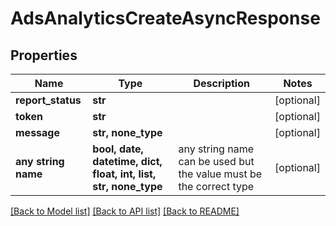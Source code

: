 # AdsAnalyticsCreateAsyncResponse


## Properties
Name | Type | Description | Notes
------------ | ------------- | ------------- | -------------
**report_status** | **str** |  | [optional] 
**token** | **str** |  | [optional] 
**message** | **str, none_type** |  | [optional] 
**any string name** | **bool, date, datetime, dict, float, int, list, str, none_type** | any string name can be used but the value must be the correct type | [optional]

[[Back to Model list]](../README.md#documentation-for-models) [[Back to API list]](../README.md#documentation-for-api-endpoints) [[Back to README]](../README.md)



